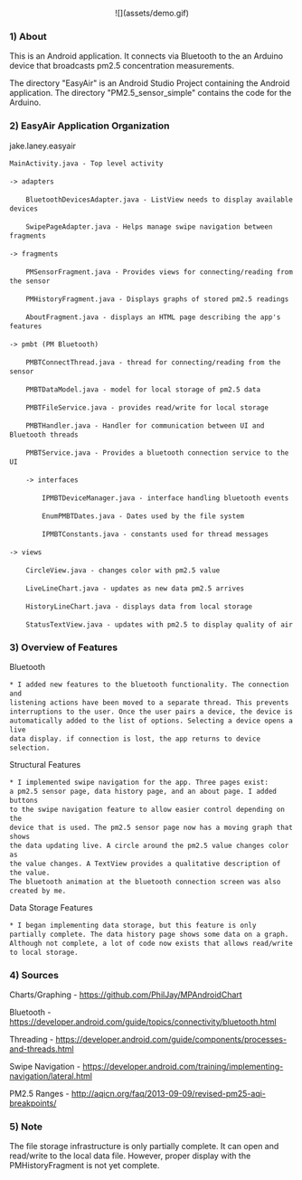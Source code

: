 
<p align="center">
![](assets/demo.gif)
</p>

### 1) About
This is an Android application. It connects via Bluetooth to the an Arduino
device that broadcasts pm2.5 concentration measurements.

The directory "EasyAir" is an Android Studio Project containing the Android
application. The directory "PM2.5_sensor_simple" contains the code for the
Arduino.

### 2) EasyAir Application Organization
jake.laney.easyair

    MainActivity.java - Top level activity
    
    -> adapters
    
        BluetoothDevicesAdapter.java - ListView needs to display available devices
        
        SwipePageAdapter.java - Helps manage swipe navigation between fragments
        
    -> fragments
    
        PMSensorFragment.java - Provides views for connecting/reading from the sensor
        
        PMHistoryFragment.java - Displays graphs of stored pm2.5 readings
        
        AboutFragment.java - displays an HTML page describing the app's features
        
    -> pmbt (PM Bluetooth)
    
        PMBTConnectThread.java - thread for connecting/reading from the sensor
        
        PMBTDataModel.java - model for local storage of pm2.5 data
        
        PMBTFileService.java - provides read/write for local storage
        
        PMBTHandler.java - Handler for communication between UI and Bluetooth threads
        
        PMBTService.java - Provides a bluetooth connection service to the UI
        
        -> interfaces
        
            IPMBTDeviceManager.java - interface handling bluetooth events
            
            EnumPMBTDates.java - Dates used by the file system
            
            IPMBTConstants.java - constants used for thread messages
            
    -> views
    
        CircleView.java - changes color with pm2.5 value
        
        LiveLineChart.java - updates as new data pm2.5 arrives
        
        HistoryLineChart.java - displays data from local storage
        
        StatusTextView.java - updates with pm2.5 to display quality of air

### 3) Overview of Features
Bluetooth

    * I added new features to the bluetooth functionality. The connection and
    listening actions have been moved to a separate thread. This prevents
    interruptions to the user. Once the user pairs a device, the device is
    automatically added to the list of options. Selecting a device opens a live
    data display. if connection is lost, the app returns to device selection.
    
Structural Features

    * I implemented swipe navigation for the app. Three pages exist:
    a pm2.5 sensor page, data history page, and an about page. I added buttons
    to the swipe navigation feature to allow easier control depending on the
    device that is used. The pm2.5 sensor page now has a moving graph that shows
    the data updating live. A circle around the pm2.5 value changes color as
    the value changes. A TextView provides a qualitative description of the value.
    The bluetooth animation at the bluetooth connection screen was also created by me.
    
Data Storage Features

    * I began implementing data storage, but this feature is only
    partially complete. The data history page shows some data on a graph.
    Although not complete, a lot of code now exists that allows read/write
    to local storage.

### 4) Sources

Charts/Graphing - https://github.com/PhilJay/MPAndroidChart

Bluetooth - https://developer.android.com/guide/topics/connectivity/bluetooth.html

Threading - https://developer.android.com/guide/components/processes-and-threads.html

Swipe Navigation - https://developer.android.com/training/implementing-navigation/lateral.html

PM2.5 Ranges - http://aqicn.org/faq/2013-09-09/revised-pm25-aqi-breakpoints/

### 5) Note

The file storage infrastructure is only partially complete. It can open and
read/write to the local data file. However, proper display with the PMHistoryFragment
is not yet complete.
